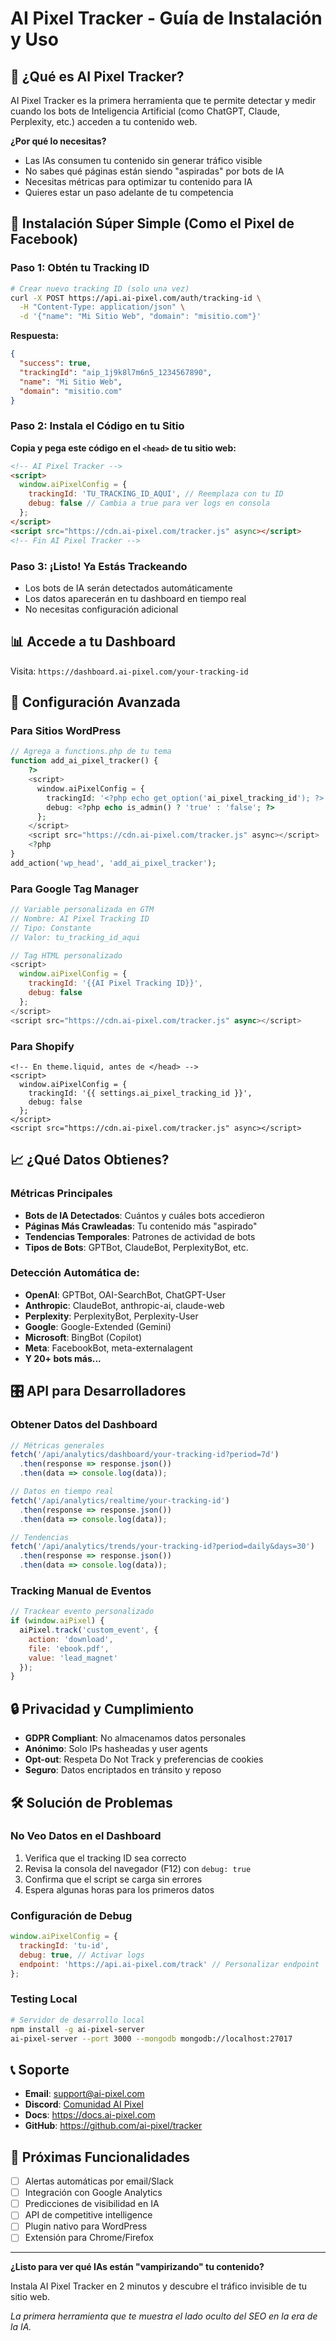 # AI Pixel Tracker - Guía de Instalación y Uso

## 🎯 ¿Qué es AI Pixel Tracker?

AI Pixel Tracker es la primera herramienta que te permite detectar y medir cuando los bots de Inteligencia Artificial (como ChatGPT, Claude, Perplexity, etc.) acceden a tu contenido web.

**¿Por qué lo necesitas?**
- Las IAs consumen tu contenido sin generar tráfico visible
- No sabes qué páginas están siendo "aspiradas" por bots de IA
- Necesitas métricas para optimizar tu contenido para IA
- Quieres estar un paso adelante de tu competencia

## 🚀 Instalación Súper Simple (Como el Pixel de Facebook)

### Paso 1: Obtén tu Tracking ID

```bash
# Crear nuevo tracking ID (solo una vez)
curl -X POST https://api.ai-pixel.com/auth/tracking-id \
  -H "Content-Type: application/json" \
  -d '{"name": "Mi Sitio Web", "domain": "misitio.com"}'
```

**Respuesta:**
```json
{
  "success": true,
  "trackingId": "aip_1j9k8l7m6n5_1234567890",
  "name": "Mi Sitio Web",
  "domain": "misitio.com"
}
```

### Paso 2: Instala el Código en tu Sitio

**Copia y pega este código en el `<head>` de tu sitio web:**

```html
<!-- AI Pixel Tracker -->
<script>
  window.aiPixelConfig = {
    trackingId: 'TU_TRACKING_ID_AQUI', // Reemplaza con tu ID
    debug: false // Cambia a true para ver logs en consola
  };
</script>
<script src="https://cdn.ai-pixel.com/tracker.js" async></script>
<!-- Fin AI Pixel Tracker -->
```

### Paso 3: ¡Listo! Ya Estás Trackeando

- Los bots de IA serán detectados automáticamente
- Los datos aparecerán en tu dashboard en tiempo real
- No necesitas configuración adicional

## 📊 Accede a tu Dashboard

Visita: `https://dashboard.ai-pixel.com/your-tracking-id`

## 🔧 Configuración Avanzada

### Para Sitios WordPress
```php
// Agrega a functions.php de tu tema
function add_ai_pixel_tracker() {
    ?>
    <script>
      window.aiPixelConfig = {
        trackingId: '<?php echo get_option('ai_pixel_tracking_id'); ?>',
        debug: <?php echo is_admin() ? 'true' : 'false'; ?>
      };
    </script>
    <script src="https://cdn.ai-pixel.com/tracker.js" async></script>
    <?php
}
add_action('wp_head', 'add_ai_pixel_tracker');
```

### Para Google Tag Manager
```javascript
// Variable personalizada en GTM
// Nombre: AI Pixel Tracking ID
// Tipo: Constante
// Valor: tu_tracking_id_aqui

// Tag HTML personalizado
<script>
  window.aiPixelConfig = {
    trackingId: '{{AI Pixel Tracking ID}}',
    debug: false
  };
</script>
<script src="https://cdn.ai-pixel.com/tracker.js" async></script>
```

### Para Shopify
```liquid
<!-- En theme.liquid, antes de </head> -->
<script>
  window.aiPixelConfig = {
    trackingId: '{{ settings.ai_pixel_tracking_id }}',
    debug: false
  };
</script>
<script src="https://cdn.ai-pixel.com/tracker.js" async></script>
```

## 📈 ¿Qué Datos Obtienes?

### Métricas Principales
- **Bots de IA Detectados**: Cuántos y cuáles bots accedieron
- **Páginas Más Crawleadas**: Tu contenido más "aspirado"
- **Tendencias Temporales**: Patrones de actividad de bots
- **Tipos de Bots**: GPTBot, ClaudeBot, PerplexityBot, etc.

### Detección Automática de:
- **OpenAI**: GPTBot, OAI-SearchBot, ChatGPT-User
- **Anthropic**: ClaudeBot, anthropic-ai, claude-web
- **Perplexity**: PerplexityBot, Perplexity-User
- **Google**: Google-Extended (Gemini)
- **Microsoft**: BingBot (Copilot)
- **Meta**: FacebookBot, meta-externalagent
- **Y 20+ bots más...**

## 🎛️ API para Desarrolladores

### Obtener Datos del Dashboard
```javascript
// Métricas generales
fetch('/api/analytics/dashboard/your-tracking-id?period=7d')
  .then(response => response.json())
  .then(data => console.log(data));

// Datos en tiempo real
fetch('/api/analytics/realtime/your-tracking-id')
  .then(response => response.json())
  .then(data => console.log(data));

// Tendencias
fetch('/api/analytics/trends/your-tracking-id?period=daily&days=30')
  .then(response => response.json())
  .then(data => console.log(data));
```

### Tracking Manual de Eventos
```javascript
// Trackear evento personalizado
if (window.aiPixel) {
  aiPixel.track('custom_event', {
    action: 'download',
    file: 'ebook.pdf',
    value: 'lead_magnet'
  });
}
```

## 🔒 Privacidad y Cumplimiento

- **GDPR Compliant**: No almacenamos datos personales
- **Anónimo**: Solo IPs hasheadas y user agents
- **Opt-out**: Respeta Do Not Track y preferencias de cookies
- **Seguro**: Datos encriptados en tránsito y reposo

## 🛠️ Solución de Problemas

### No Veo Datos en el Dashboard
1. Verifica que el tracking ID sea correcto
2. Revisa la consola del navegador (F12) con `debug: true`
3. Confirma que el script se carga sin errores
4. Espera algunas horas para los primeros datos

### Configuración de Debug
```javascript
window.aiPixelConfig = {
  trackingId: 'tu-id',
  debug: true, // Activar logs
  endpoint: 'https://api.ai-pixel.com/track' // Personalizar endpoint
};
```

### Testing Local
```bash
# Servidor de desarrollo local
npm install -g ai-pixel-server
ai-pixel-server --port 3000 --mongodb mongodb://localhost:27017
```

## 📞 Soporte

- **Email**: support@ai-pixel.com
- **Discord**: [Comunidad AI Pixel](https://discord.gg/ai-pixel)
- **Docs**: https://docs.ai-pixel.com
- **GitHub**: https://github.com/ai-pixel/tracker

## 🚀 Próximas Funcionalidades

- [ ] Alertas automáticas por email/Slack
- [ ] Integración con Google Analytics
- [ ] Predicciones de visibilidad en IA
- [ ] API de competitive intelligence
- [ ] Plugin nativo para WordPress
- [ ] Extensión para Chrome/Firefox

---

**¿Listo para ver qué IAs están "vampirizando" tu contenido?**

Instala AI Pixel Tracker en 2 minutos y descubre el tráfico invisible de tu sitio web.

*La primera herramienta que te muestra el lado oculto del SEO en la era de la IA.*

